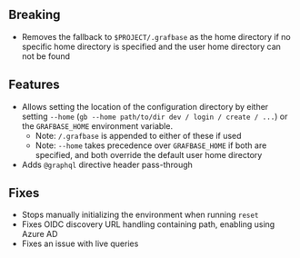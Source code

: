## Breaking

- Removes the fallback to `$PROJECT/.grafbase` as the home directory if no specific home directory is specified and the user home directory can not be found

## Features

- Allows setting the location of the configuration directory by either setting `--home` (`gb --home path/to/dir dev / login / create / ...`) or the `GRAFBASE_HOME` environment variable. 
  - Note: `/.grafbase` is appended to either of these if used
  - Note: `--home` takes precedence over `GRAFBASE_HOME` if both are specified, and both override the default user home directory
- Adds `@graphql` directive header pass-through

## Fixes

- Stops manually initializing the environment when running `reset`
- Fixes OIDC discovery URL handling containing path, enabling using Azure AD
- Fixes an issue with live queries
